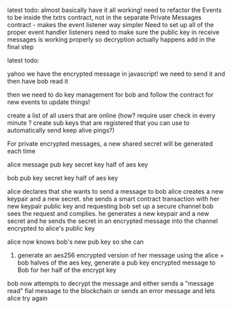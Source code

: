 
latest todo:
almost basically have it all working!
need to refactor the Events to be inside the txtrs contract, not in the separate Private Messages contract - makes the event listener way simpler
Need to set up all of the proper event handler listeners
need to make sure the public key in receive messages is working properly so decryption actually happens
add in the final step





latest todo:

yahoo we have the encrypted message in javascript!
we need to send it and then have bob read it

then we need to do key management for bob and follow the contract for new events to update things!





create a list of all users that are online (how? require user check in every minute ? 
create sub keys that are registered that you can use to automatically send keep alive pings?)


For private encrypted messages, a new shared secret will be generated each time 


alice 
message
pub key 
secret key
half of aes key

bob
pub key 
secret key
half of aes key


alice declares that she wants to send a message to bob
alice creates a new keypair and a new secret. 
she sends a smart contract transaction with her new keypair public key and requesting bob set up a secure channel
bob sees the request and complies.
he generates a new keypair and a new secret and he sends the secret in an encrypted message into the channel encrypted to alice's public key

alice now knows bob's new pub key so she can
1) generate an aes256 encrypted version of her message using the alice + bob halves of the aes key, generate a pub key encrypted message to Bob for her half of the encrypt key

bob now attempts to decrypt the message and either sends a "message read" fial message to the blockchain or sends an error message and lets alice try again
